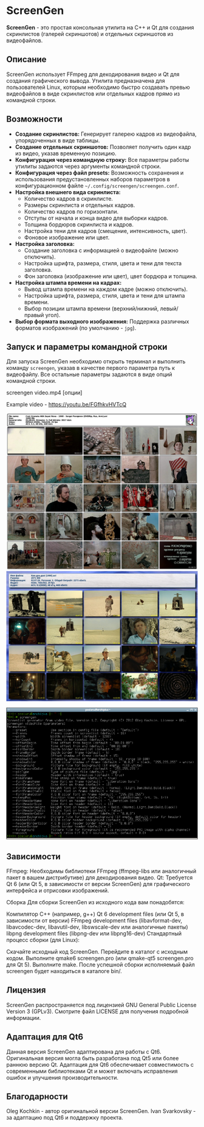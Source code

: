 # ScreenGen

**ScreenGen** - это простая консольная утилита на C++ и Qt для создания скринлистов (галерей скриншотов) и отдельных скриншотов из видеофайлов.

## Описание

ScreenGen использует FFmpeg для декодирования видео и Qt для создания графического вывода.  Утилита предназначена для пользователей Linux, которым необходимо быстро создавать превью видеофайлов в виде скринлистов или отдельных кадров прямо из командной строки.

## Возможности

*   **Создание скринлистов:**  Генерирует галерею кадров из видеофайла, упорядоченных в виде таблицы.
*   **Создание отдельных скриншотов:** Позволяет получить один кадр из видео, указав временную позицию.
*   **Конфигурация через командную строку:**  Все параметры работы утилиты задаются через аргументы командной строки.
*   **Конфигурация через файл presets:** Возможность сохранения и использования предустановленных наборов параметров в конфигурационном файле `~/.config/screengen/screengen.conf`.
*   **Настройка внешнего вида скринлиста:**
    *   Количество кадров в скринлисте.
    *   Размеры скринлиста и отдельных кадров.
    *   Количество кадров по горизонтали.
    *   Отступы от начала и конца видео для выборки кадров.
    *   Толщина бордюров скринлиста и кадров.
    *   Настройка тени для кадров (смещение, интенсивность, цвет).
    *   Фоновое изображение или цвет.
*   **Настройка заголовка:**
    *   Создание заголовка с информацией о видеофайле (можно отключить).
    *   Настройка шрифта, размера, стиля, цвета и тени для текста заголовка.
    *   Фон заголовка (изображение или цвет), цвет бордюра и толщина.
*   **Настройка штампа времени на кадрах:**
    *   Вывод штампа времени на каждом кадре (можно отключить).
    *   Настройка шрифта, размера, стиля, цвета и тени для штампа времени.
    *   Выбор позиции штампа времени (верхний/нижний, левый/правый угол).
*   **Выбор формата выходного изображения:** Поддержка различных форматов изображений (по умолчанию - `jpg`).


## Запуск и параметры командной строки

Для запуска ScreenGen необходимо открыть терминал и выполнить команду `screengen`, указав в качестве первого параметра путь к видеофайлу.  Все остальные параметры задаются в виде опций командной строки.

screengen video.mp4 [опции]

Example video - https://youtu.be/FGfhkvHVTcQ

![Example](https://raw.githubusercontent.com/Svarkovsky/screengen/refs/heads/main/anrdou.jpg)
![Example](https://raw.githubusercontent.com/Svarkovsky/screengen/refs/heads/main/screengen_008.jpg)

![Parameters](https://raw.githubusercontent.com/Svarkovsky/screengen/refs/heads/main/screengen_002.png)

## Зависимости
FFmpeg: Необходимы библиотеки FFmpeg (ffmpeg-libs или аналогичный пакет в вашем дистрибутиве) для декодирования видео.
Qt: Требуется Qt 6 (или Qt 5, в зависимости от версии ScreenGen) для графического интерфейса и отрисовки изображений.

Сборка
Для сборки ScreenGen из исходного кода вам понадобятся:

Компилятор C++ (например, g++)
Qt 6 development files (или Qt 5, в зависимости от версии)
FFmpeg development files (libavformat-dev, libavcodec-dev, libavutil-dev, libswscale-dev или аналогичные пакеты)
libpng development files (libpng-dev или libpng16-dev)
Стандартный процесс сборки (для Linux):

Скачайте исходный код ScreenGen.
Перейдите в каталог с исходным кодом.
Выполните qmake6 screengen.pro (или qmake-qt5 screengen.pro для Qt 5).
Выполните make.
После успешной сборки исполняемый файл screengen будет находиться в каталоге bin/.

## Лицензия
ScreenGen распространяется под лицензией GNU General Public License Version 3 (GPLv3). Смотрите файл LICENSE для получения подробной информации.

## Адаптация для Qt6
Данная версия ScreenGen адаптирована для работы с Qt6. Оригинальная версия могла быть разработана под Qt5 или более раннюю версию Qt. Адаптация для Qt6 обеспечивает совместимость с современными библиотеками Qt и может включать исправления ошибок и улучшения производительности.

## Благодарности
Oleg Kochkin - автор оригинальной версии ScreenGen.
Ivan Svarkovsky - за адаптацию под Qt6 и поддержку проекта.



